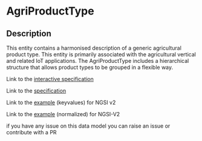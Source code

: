 # AgriProductType

## Description 

This entity contains a harmonised description of a generic agricultural
product type. This entity is primarily associated with the agricultural
vertical and related IoT applications. The AgriProductType includes a
hierarchical structure that allows product types to be grouped in a flexible
way.


Link to the [interactive specification](https://swagger.lab.fiware.org/?url=https://smart-data-models.github.io/dataModel.Agrifood/AgriProductType/swagger.yaml)

Link to the [specification](https://smart-data-models.github.io/dataModel.Agrifood/AgriProductType/doc/spec.md)

Link to the [example](https://smart-data-models.github.io/dataModel.Agrifood/AgriProductType/examples/example.json) (keyvalues) for NGSI v2

Link to the [example](https://smart-data-models.github.io/dataModel.Agrifood/AgriProductType/examples/example-normalized.json) (normalized) for NGSI-V2


 if you have any issue on this data model you can raise an issue or contribute with a PR